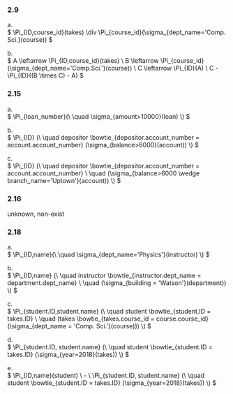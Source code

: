 ### 2.9

a.   
$
\Pi_{ID,course\_id}(takes) \div \Pi_{course\_id}(\sigma_{dept\_name='Comp. Sci.}(course))
$

b.  
$
A \leftarrow \Pi_{ID,course\_id}(takes) \\
B \leftarrow \Pi_{course\_id}(\sigma_{dept\_name='Comp.Sci.'}(course)) \\
C \leftarrow \Pi_{ID}(A) \\
C - \Pi_{ID}((B \times C) - A) 
$


### 2.15  
a.  
$
\Pi_{loan\_number}(\\
\quad \sigma_{amount>10000}(loan)
\\)
$

b.  
$
\Pi_{ID} (\\
\quad depositor \bowtie_{depositor.account\_number = account.account\_number} (\sigma_{balance>6000}(account))
\\)
$

c.  
$
\Pi_{ID} (\\
\quad depositor \bowtie_{depositor.account\_number = account.account\_number} \\
\quad (\sigma_{balance>6000 \wedge branch_name='Uptown'}(account))
\\)
$

### 2.16 
unknown, non-exist

### 2.18 
a.  
$
\Pi_{ID,name}(\\
\quad   \sigma_{dept\_name='Physics'}(instructor)
\\)
$

b.  
$
\Pi_{ID,name} (\\
\quad instructor \bowtie_{instructor.dept\_name = department.dept\_name} \\
\quad (\sigma_{building = 'Watson'}(department))
\\)
$

c.   
$
\Pi_{student.ID,student.name} (\\ 
\quad   student \bowtie_{student.ID = takes.ID} \\
\quad   (takes \bowtie_{takes.course\_id = course.course\_id}
        (\sigma_{dept\_name = 'Comp. Sci.'}(course)))
\\)
$


d.  
$
\Pi_{student.ID, student.name} (\\
\quad   student \bowtie_{student.ID = takes.ID}
        (\sigma_{year=2018}(takes))
\\)
$

e.  
$
\Pi_{ID,name}(student) \\ - \\
\Pi_{student.ID, student.name} (\\
\quad   student \bowtie_{student.ID = takes.ID}
        (\sigma_{year=2018}(takes))
\\)
$






